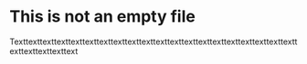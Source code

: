# This is not an empty file

Texttexttexttexttexttexttexttexttexttexttexttexttexttexttexttexttexttexttexttexttexttexttexttexttext
